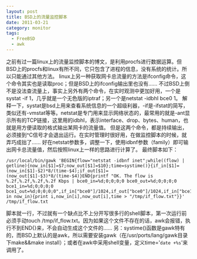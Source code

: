 ```yaml
---
layout: post
title: BSD上的流量监控脚本
date: 2011-03-21
category: monitor
tags:
  - FreeBSD
  - awk
---
```


之前有过一篇linux上的流量监控脚本的博文，是利用procfs进行数据运算。但BSD上的procfs和linux有所不同，它只包含了进程的信息，没有系统的统计。所以只能通过其他方法。
linux上另一种获取网卡总流量的方法是ifconfig命令，这个命令其实也是读取proc；但是BSD上的ifconfig输出里也没有……
不过BSD上倒不是没法查流量上，事实上另外有两个命令，在实时观测中更加好用，一个是systat -if 1，几乎就是一个无色版的iptraf；另一个是netstat -idbhI bce0 1。
解释一下，systat是bsd上用来查看系统信息的一个超级利器，-if是-ifstat的简写，类似还有-vmstat等等。netstat是专门用来显示网络状态的，最常用的就是-ant显示所有的TCP链接，这里用的idbhI，表示interface、drop、bytes、human，也就是用方便读取的格式输出某网卡的流量值。
但是这两个命令，都是持续输出，必须接到^C信号才会退出运行。在实时管理时很好用，在做监控脚本的时候，就弄巧成拙了……
好在netstat参数多，调整一下，使用idbnf参数（family）即可输出网卡总流量值，然后按照linux上一样的思路进行计算了。
最终脚本如下：
```bash#!/bin/bash
/usr/local/bin/gawk 'BEGIN{flow="netstat -idbnf inet";while((flow) | getline){now_in[$1]=$7;now_out[$1]=$10};time=systime()}{if_in[$1]=(now_in[$1]-$2)*8/(time-$4);if_out[$1]=(now_out[$1]-$3)*8/(time-$4)}END{printf "OK. The flow is %.2f,%.2f,%.2f,%.2f Kbps | bce0_in=%d;0;0;0;0 bce0_out=%d;0;0;0;0 bce1_in=%d;0;0;0;0 bce1_out=%d;0;0;0;0",if_in["bce0"]/1024,if_out["bce0"]/1024,if_in["bce1"]/1024,if_out["bce1"]/1024,if_in["bce0"],if_out["bce0"],if_in["bce1"],if_out["bce1"];for(i in now_in){print i,now_in[i],now_out[i],time > "/tmp/if_flow.txt"}}' /tmp/if_flow.txt
```
脚本就一行，不过就有一个缺点比不上分开写很多行的shell脚本，第一次运行前必须手动touch /tmp/if_flow.txt。因为如果这个文件不存在的话，awk会报错，执行不到END{}来，不会自动生成这个文件的……
另：systime()函数是gawk特有的，而BSD上默认的是awk，所以需要安装gawk（在/usr/ports/lang/gawk目录下make&amp;&amp;make install）；或者在awk中采用shell变量，定义time='`date +%s`'来调用了。
